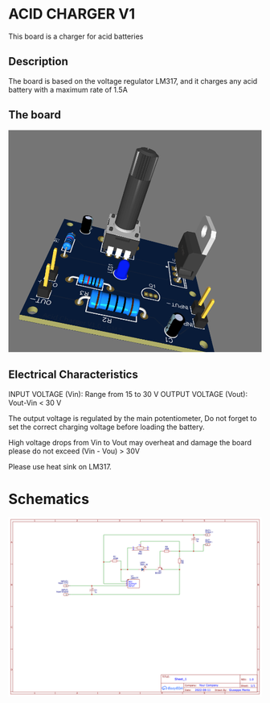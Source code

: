 # ACID CHARGER V1

This board is a charger for acid batteries

## Description

The board is based on the voltage regulator LM317, and it charges any acid battery with a maximum rate of 1.5A

## The board
![theboard](images/board3D.png)

## Electrical Characteristics

INPUT VOLTAGE (Vin): Range from 15 to 30 V
OUTPUT VOLTAGE (Vout): Vout-Vin < 30 V

The output voltage is regulated by the main potentiometer, 
Do not forget to set the correct charging voltage before loading the battery.

High voltage drops from Vin to Vout may overheat and damage the board please do not exceed (Vin - Vou) > 30V

Please use heat sink on LM317. 

# Schematics

![schematics](schematic.png)



